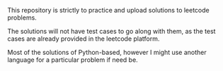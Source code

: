 This repository is strictly to practice and upload solutions to leetcode problems.

The solutions will not have test cases to go along with them, as the test cases are already provided in the leetcode platform.

Most of the solutions of Python-based, however I might use another language for a particular problem if need be.


